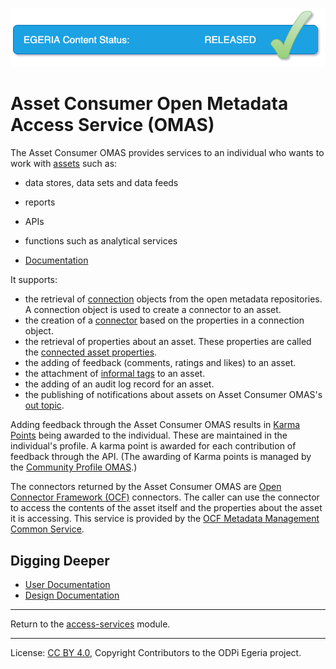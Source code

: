 <!-- SPDX-License-Identifier: CC-BY-4.0 -->
<!-- Copyright Contributors to the ODPi Egeria project. -->

![Released](../../../images/egeria-content-status-released.png#pagewidth)

# Asset Consumer Open Metadata Access Service (OMAS)

The Asset Consumer OMAS provides services to an individual who wants to work
with [assets](../docs/concepts/assets) such as:

* data stores, data sets and data feeds
* reports
* APIs
* functions such as analytical services

* [Documentation](https://egeria-project.org/services/omas/asset-consumer/overview)

It supports:

* the retrieval of [connection](../../frameworks/open-connector-framework/docs/concepts/connection.md)
  objects from the open metadata repositories.  A connection object is used to create a connector to an asset.
* the creation of a [connector](../../frameworks/open-connector-framework/docs/concepts/connector.md)
based on the properties in a connection object.
* the retrieval of properties about an asset.  These properties are called the
  [connected asset properties](../../frameworks/open-connector-framework/docs/concepts/connected-asset-properties.md).
* the adding of feedback (comments, ratings and likes) to an asset.
* the attachment of [informal tags](../docs/concepts/attachments/informal-tags.md) to an asset.
* the adding of an audit log record for an asset.
* the publishing of notifications about assets on Asset Consumer OMAS's [out topic](../docs/concepts/client-server/out-topic.md).

Adding feedback through the Asset Consumer OMAS results in [Karma Points](../community-profile/docs/concepts/karma-point.md) being awarded
to the individual.  These are maintained in the individual's profile.
A karma point is awarded for each contribution of feedback
through the API. (The awarding of Karma points is managed by the
[Community Profile OMAS](../community-profile).)

The connectors returned by the Asset Consumer OMAS are [Open Connector
Framework (OCF)](../../frameworks/open-connector-framework) connectors.
The caller can use the connector to access
the contents of the asset itself and the properties about the
asset it is accessing.   This service is provided by the
[OCF Metadata Management Common Service](../../common-services/ocf-metadata-management).

## Digging Deeper

* [User Documentation](docs/user)
* [Design Documentation](docs/design)


----
Return to the [access-services](..) module.

----
License: [CC BY 4.0](https://creativecommons.org/licenses/by/4.0/),
Copyright Contributors to the ODPi Egeria project.
